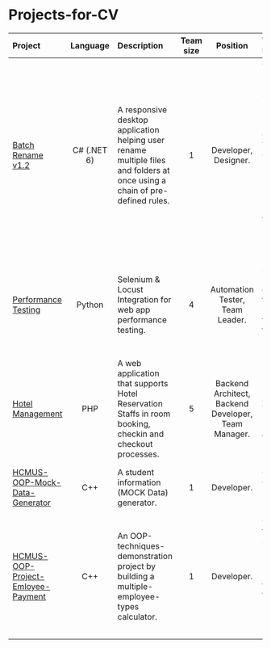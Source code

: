 # Projects-for-CV

| Project | Language | Description | Team size | Position | Technical Details | Achievement | Time spent | Ending month |
| :-- | :-: | :-- | :-: | :-: | :-- | :-- | :-: | :-: |
| [Batch Rename v1.2](../Projects-for-CV/Csharp%20WPF%20-%20Batch%20Rename/) | C# (.NET 6) | A responsive desktop application helping user rename multiple files and folders at once using a chain of pre-defined rules. | 1 | Developer, Designer. | C# WPF (.NET 6); Design Patterns: Singleton, Factory, Prototype, Builder, Converter, Template Class, Delegate & Event, and Dependency Injection (plugin architecture using DLL); Regular Expression. | Knowledge of C# (.NET 6) and WPF UI fundamentals | About 2 weeks | 02/2024 |
| [Performance Testing](../Projects-for-CV/Python%20Locust%20-%20Performance%20Testing/) | Python | Selenium & Locust Integration for web app performance testing. | 4 | Automation Tester, Team Leader. | Python, Selenium (with remote debugging technique), Locust - load testing framework, Delegate & Event pattern. | Knowledge of performance testing, Python, Seleniun and Locust | About 1 month | 11/2023 |
| [Hotel Management](../Projects-for-CV/PHP%20-%20Hotel%20Management/) | PHP | A web application that supports Hotel Reservation Staffs in room booking, checkin and checkout processes. | 5 | Backend Architect, Backend Developer, Team Manager. | PHP, 3-layer Model, OOP, XAMPP, ngrok, JSON based API, and MySQL. | Knowledge of 3-layer model and API versioning | About 1 month | 01/2023 |
| [HCMUS-OOP-Mock-Data-Generator](../Projects-for-CV/C++%20-%20Object%20Oriented%20Programming/HCMUS-OOP-Mock-Data-Generator/) | C++ | A student information (MOCK Data) generator. | 1 | Developer. | C++, OOP, Converter Pattern, randomization. | Knowledge of how randomization in computers works. | About 2 weeks. | 04/2022 |
| [HCMUS-OOP-Project-Emloyee-Payment](../Projects-for-CV/C++%20-%20Object%20Oriented%20Programming/HCMUS-OOP-Project-Emloyee-Payment/) | C++ | An OOP-techniques-demonstration project by building a multiple-employee-types calculator. | 1 | Developer. | OOP techniques, such as: Inheritance, Polymorphism, Encapsulation, Abstraction, and Design Patterns (Factory, Prototype, Singleton). | Knowledge of OOP. | About 1 week. | 04/2022 |
